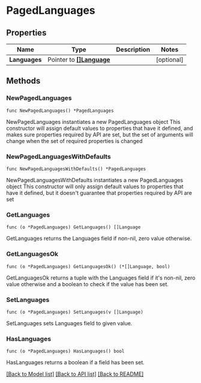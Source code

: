 # PagedLanguages

## Properties

Name | Type | Description | Notes
------------ | ------------- | ------------- | -------------
**Languages** | Pointer to [**[]Language**](Language.md) |  | [optional] 

## Methods

### NewPagedLanguages

`func NewPagedLanguages() *PagedLanguages`

NewPagedLanguages instantiates a new PagedLanguages object
This constructor will assign default values to properties that have it defined,
and makes sure properties required by API are set, but the set of arguments
will change when the set of required properties is changed

### NewPagedLanguagesWithDefaults

`func NewPagedLanguagesWithDefaults() *PagedLanguages`

NewPagedLanguagesWithDefaults instantiates a new PagedLanguages object
This constructor will only assign default values to properties that have it defined,
but it doesn't guarantee that properties required by API are set

### GetLanguages

`func (o *PagedLanguages) GetLanguages() []Language`

GetLanguages returns the Languages field if non-nil, zero value otherwise.

### GetLanguagesOk

`func (o *PagedLanguages) GetLanguagesOk() (*[]Language, bool)`

GetLanguagesOk returns a tuple with the Languages field if it's non-nil, zero value otherwise
and a boolean to check if the value has been set.

### SetLanguages

`func (o *PagedLanguages) SetLanguages(v []Language)`

SetLanguages sets Languages field to given value.

### HasLanguages

`func (o *PagedLanguages) HasLanguages() bool`

HasLanguages returns a boolean if a field has been set.


[[Back to Model list]](../README.md#documentation-for-models) [[Back to API list]](../README.md#documentation-for-api-endpoints) [[Back to README]](../README.md)


